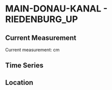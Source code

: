 # MAIN-DONAU-KANAL - RIEDENBURG_UP

## Current Measurement

Current measurement: <Value topic="rivers/pegel-online/MDK/RIEDENBURG_UP/measurementValue"/> cm

## Time Series

<TimeSeries topic="rivers/pegel-online/MDK/RIEDENBURG_UP/measurementValue" period="week" />

## Location

<WorldMap>
  <Marker lat="48.97338031988872" lon="11.685169669607678" labelTopic="rivers/pegel-online/MDK/RIEDENBURG_UP/measurementValue" />
</WorldMap>
